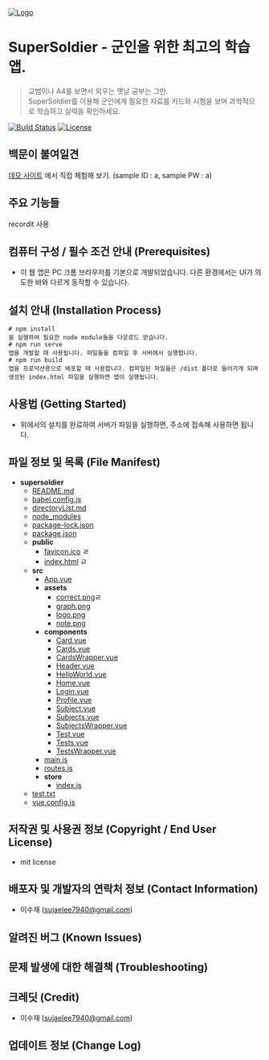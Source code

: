 <a href="https://supersoldier.run.goorm.io/"><img src="https://img.icons8.com/cotton/2x/olympic-medal-silver.png" title="Logo" alt="Logo"></a>

# SuperSoldier - 군인을 위한 최고의 학습 앱.

> 교범이나 A4를 보면서 외우는 옛날 공부는 그만.  
SuperSoldier를 이용해 군인에게 필요한 자료를 카드와 시험을 보며 과학적으로 학습하고 실력을 확인하세요.


[![Build Status](http://img.shields.io/travis/badges/badgerbadgerbadger.svg?style=flat-square)](https://travis-ci.org/badges/badgerbadgerbadger) [![License](http://img.shields.io/:license-mit-blue.svg?style=flat-square)](http://badges.mit-license.org) 

## 백문이 불여일견 
[데모 사이트](https://supersoldier.run.goorm.io/) 에서 직접 체험해 보기.  (sample ID : a, sample PW : a)

## 주요 기능들 
recordit 사용

## 컴퓨터 구성 / 필수 조건 안내 (Prerequisites)
- 이 웹 앱은 PC 크롬 브라우저를 기본으로 개발되었습니다. 다른 환경에서는 UI가 의도한 바와 다르게 동작할 수 있습니다.

## 설치 안내 (Installation Process)
```
# npm install
을 실행하여 필요한 node module들을 다운로드 받습니다.
# npm run serve
앱을 개발할 때 사용됩니다. 파일들을 컴파일 후 서버에서 실행합니다.
# npm run build
앱을 프로덕션용으로 배포할 때 사용합니다. 컴파일된 파일들은 /dist 폴더로 들어가게 되며 생성된 index.html 파일을 실행하면 앱이 실행됩니다.
```

## 사용법 (Getting Started)
- 위에서의 설치를 완료하여 서버가 파일을 실행하면, 주소에 접속해 사용하면 됩니다.

## 파일 정보 및 목록 (File Manifest)
- __supersoldier__
  - [README.md](supersoldier/README.md)
  - [babel.config.js](supersoldier/babel.config.js)
  - [directoryList.md](supersoldier/directoryList.md)
  - [node_modules](supersoldier/node_modules)
  - [package-lock.json](supersoldier/package-lock.json)
  - [package.json](supersoldier/package.json)
  - __public__
    - [favicon.ico](supersoldier/public/favicon.ico) ㄹ
    - [index.html](supersoldier/public/index.html) ㄹ
  - __src__
    - [App.vue](supersoldier/src/App.vue)
    - __assets__
      - [correct.png](supersoldier/src/assets/correct.png)ㄹ
      - [graph.png](supersoldier/src/assets/graph.png)
      - [logo.png](supersoldier/src/assets/logo.png)
      - [note.png](supersoldier/src/assets/note.png)
    - __components__
      - [Card.vue](supersoldier/src/components/Card.vue) 
      - [Cards.vue](supersoldier/src/components/Cards.vue)
      - [CardsWrapper.vue](supersoldier/src/components/CardsWrapper.vue)
      - [Header.vue](supersoldier/src/components/Header.vue)
      - [HelloWorld.vue](supersoldier/src/components/HelloWorld.vue)
      - [Home.vue](supersoldier/src/components/Home.vue)
      - [Login.vue](supersoldier/src/components/Login.vue)
      - [Profile.vue](supersoldier/src/components/Profile.vue)
      - [Subject.vue](supersoldier/src/components/Subject.vue)
      - [Subjects.vue](supersoldier/src/components/Subjects.vue)
      - [SubjectsWrapper.vue](supersoldier/src/components/SubjectsWrapper.vue)
      - [Test.vue](supersoldier/src/components/Test.vue)
      - [Tests.vue](supersoldier/src/components/Tests.vue)
      - [TestsWrapper.vue](supersoldier/src/components/TestsWrapper.vue)
    - [main.js](supersoldier/src/main.js)
    - [routes.js](supersoldier/src/routes.js)
    - __store__
      - [index.js](supersoldier/src/store/index.js)
  - [test.txt](supersoldier/test.txt)
  - [vue.config.js](supersoldier/vue.config.js)


## 저작권 및 사용권 정보 (Copyright / End User License)
- mit license

## 배포자 및 개발자의 연락처 정보 (Contact Information)
- 이수재 (sujaelee7940@gmail.com)

## 알려진 버그 (Known Issues)

## 문제 발생에 대한 해결책 (Troubleshooting)

## 크레딧 (Credit)
- 이수재 (sujaelee7940@gmail.com)

## 업데이트 정보 (Change Log)
